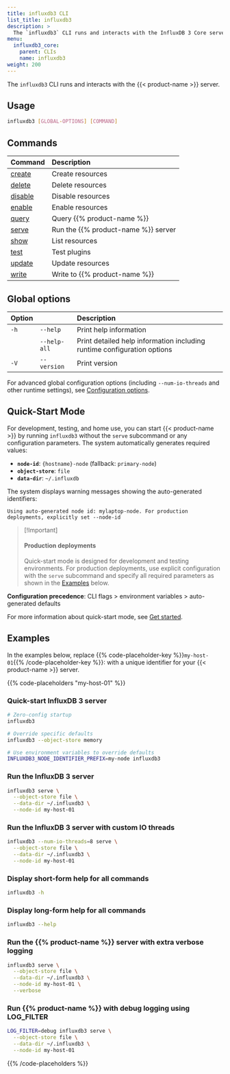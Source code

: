 ```yaml
---
title: influxdb3 CLI
list_title: influxdb3
description: >
  The `influxdb3` CLI runs and interacts with the InfluxDB 3 Core server.
menu:
  influxdb3_core:
    parent: CLIs
    name: influxdb3
weight: 200
---
```


The `influxdb3` CLI runs and interacts with the {{< product-name >}} server.

## Usage

<!--pytest.mark.skip-->

```bash
influxdb3 [GLOBAL-OPTIONS] [COMMAND]
```

## Commands

| Command                                                     | Description                         |
| :---------------------------------------------------------- | :---------------------------------- |
| [create](/influxdb3/core/reference/cli/influxdb3/create/)   | Create resources                    |
| [delete](/influxdb3/core/reference/cli/influxdb3/delete/)   | Delete resources                    |
| [disable](/influxdb3/core/reference/cli/influxdb3/disable/) | Disable resources                   |
| [enable](/influxdb3/core/reference/cli/influxdb3/enable/)   | Enable resources                    |
| [query](/influxdb3/core/reference/cli/influxdb3/query/)     | Query {{% product-name %}}          |
| [serve](/influxdb3/core/reference/cli/influxdb3/serve/)     | Run the {{% product-name %}} server |
| [show](/influxdb3/core/reference/cli/influxdb3/show/)       | List resources                      |
| [test](/influxdb3/core/reference/cli/influxdb3/test/)       | Test plugins                        |
| [update](/influxdb3/core/reference/cli/influxdb3/update/)   | Update resources                    |
| [write](/influxdb3/core/reference/cli/influxdb3/write/)     | Write to {{% product-name %}}       |

## Global options

| Option |              | Description                                                             |
| :----- | :----------- | :---------------------------------------------------------------------- |
| `-h`   | `--help`     | Print help information                                                  |
|        | `--help-all` | Print detailed help information including runtime configuration options |
| `-V`   | `--version`  | Print version                                                           |

For advanced global configuration options (including `--num-io-threads` and other runtime settings), see [Configuration options](/influxdb3/core/reference/config-options/#global-configuration-options).

## Quick-Start Mode

For development, testing, and home use, you can start {{< product-name >}} by running `influxdb3` without the `serve` subcommand or any configuration parameters. The system automatically generates required values:

- **`node-id`**: `{hostname}-node` (fallback: `primary-node`)
- **`object-store`**: `file`
- **`data-dir`**: `~/.influxdb`

The system displays warning messages showing the auto-generated identifiers:

```
Using auto-generated node id: mylaptop-node. For production deployments, explicitly set --node-id
```

> \[!Important]
>
> #### Production deployments
>
> Quick-start mode is designed for development and testing environments.
> For production deployments, use explicit configuration with the `serve` subcommand
> and specify all required parameters as shown in the [Examples](#examples) below.

**Configuration precedence**: CLI flags > environment variables > auto-generated defaults

For more information about quick-start mode, see [Get started](/influxdb3/core/get-started/setup/#quick-start-mode-development).

## Examples

In the examples below, replace
{{% code-placeholder-key %}}`my-host-01`{{% /code-placeholder-key %}}:
with a unique identifier for your {{< product-name >}} server.

{{% code-placeholders "my-host-01" %}}

<!--pytest.mark.skip-->

### Quick-start InfluxDB 3 server

```bash
# Zero-config startup
influxdb3

# Override specific defaults
influxdb3 --object-store memory

# Use environment variables to override defaults
INFLUXDB3_NODE_IDENTIFIER_PREFIX=my-node influxdb3
```

### Run the InfluxDB 3 server

<!--pytest.mark.skip-->

```bash
influxdb3 serve \
  --object-store file \
  --data-dir ~/.influxdb3 \
  --node-id my-host-01
```

### Run the InfluxDB 3 server with custom IO threads

<!--pytest.mark.skip-->

```bash
influxdb3 --num-io-threads=8 serve \
  --object-store file \
  --data-dir ~/.influxdb3 \
  --node-id my-host-01
```

### Display short-form help for all commands

<!--pytest.mark.skip-->

```bash
influxdb3 -h
```

### Display long-form help for all commands

<!--pytest.mark.skip-->

```bash
influxdb3 --help
```

### Run the {{% product-name %}} server with extra verbose logging

<!--pytest.mark.skip-->

```bash
influxdb3 serve \
  --object-store file \
  --data-dir ~/.influxdb3 \
  --node-id my-host-01 \
  --verbose
```

### Run {{% product-name %}} with debug logging using LOG\_FILTER

<!--pytest.mark.skip-->

```bash
LOG_FILTER=debug influxdb3 serve \
  --object-store file \
  --data-dir ~/.influxdb3 \
  --node-id my-host-01
```

{{% /code-placeholders %}}
